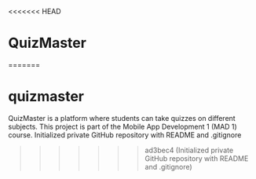 <<<<<<< HEAD
# QuizMaster
=======
# quizmaster
QuizMaster is a platform where students can take quizzes on different subjects. This project is part of the Mobile App Development 1 (MAD 1) course.
Initialized private GitHub repository with README and .gitignore
>>>>>>> ad3bec4 (Initialized private GitHub repository with README and .gitignore)
